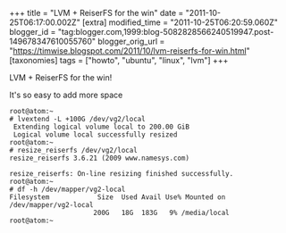 +++
title = "LVM + ReiserFS for the win"
date = "2011-10-25T06:17:00.002Z"
[extra]
modified_time = "2011-10-25T06:20:59.060Z"
blogger_id = "tag:blogger.com,1999:blog-5082828566240519947.post-149678347610055760"
blogger_orig_url = "https://timwise.blogspot.com/2011/10/lvm-reiserfs-for-win.html"
[taxonomies]
tags = ["howto", "ubuntu", "linux", "lvm"]
+++

LVM + ReiserFS for the win!

It's so easy to add more space

```
root@atom:~
# lvextend -L +100G /dev/vg2/local
 Extending logical volume local to 200.00 GiB
 Logical volume local successfully resized
root@atom:~
# resize_reiserfs /dev/vg2/local
resize_reiserfs 3.6.21 (2009 www.namesys.com)

resize_reiserfs: On-line resizing finished successfully.
root@atom:~
# df -h /dev/mapper/vg2-local
Filesystem            Size  Used Avail Use% Mounted on
/dev/mapper/vg2-local
                     200G   18G  183G   9% /media/local
root@atom:~
```
